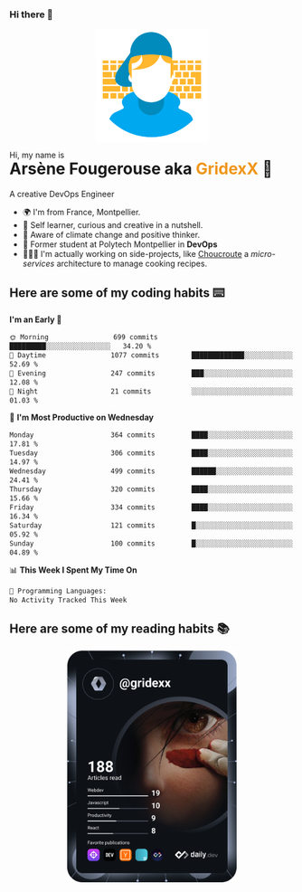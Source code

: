 ### Hi there 👋

<!--
**GridexX/gridexx** is a ✨ _special_ ✨ repository because its `README.md` (this file) appears on your GitHub profile.

Here are some ideas to get you started:

- 🔭 I’m currently working on ...
- 🌱 I’m currently learning ...
- 👯 I’m looking to collaborate on ...
- 🤔 I’m looking for help with ...
- 💬 Ask me about ...
- 📫 How to reach me: ...
- 😄 Pronouns: ...
- ⚡ Fun fact: ...
-->


<!-- Header -->
<div align="center">
  <img align="center" src="./images/user_profile.png" width="200">
</div>
<p>Hi, my name is</p> 
<h1 style="margin-top:-15px">Arsène Fougerouse aka <span style="color:#ef961a">GridexX</span> 👋</h1>

A creative DevOps Engineer

- 🌍 I'm from France, Montpellier.
- 🎨 Self learner, curious and creative in a nutshell. 
- 🌱 Aware of climate change and positive thinker.
- 📕 Former student at Polytech Montpellier in **DevOps**
- 👨🏻‍💻 I'm actually working on side-projects, like [Choucroute](https://github.com/houcroute-orga) a *micro-services* architecture to manage cooking recipes.


## Here are some of my coding habits ⌨️

<!-- Add a section about tech and Ops stack
  Like this one : https://github.com/Xanthus58#-tech-stack
-->
<!--START_SECTION:waka-->
**I'm an Early 🐤** 

```text
🌞 Morning                699 commits         █████████░░░░░░░░░░░░░░░░   34.20 % 
🌆 Daytime                1077 commits        █████████████░░░░░░░░░░░░   52.69 % 
🌃 Evening                247 commits         ███░░░░░░░░░░░░░░░░░░░░░░   12.08 % 
🌙 Night                  21 commits          ░░░░░░░░░░░░░░░░░░░░░░░░░   01.03 % 
```
📅 **I'm Most Productive on Wednesday** 

```text
Monday                   364 commits         ████░░░░░░░░░░░░░░░░░░░░░   17.81 % 
Tuesday                  306 commits         ████░░░░░░░░░░░░░░░░░░░░░   14.97 % 
Wednesday                499 commits         ██████░░░░░░░░░░░░░░░░░░░   24.41 % 
Thursday                 320 commits         ████░░░░░░░░░░░░░░░░░░░░░   15.66 % 
Friday                   334 commits         ████░░░░░░░░░░░░░░░░░░░░░   16.34 % 
Saturday                 121 commits         █░░░░░░░░░░░░░░░░░░░░░░░░   05.92 % 
Sunday                   100 commits         █░░░░░░░░░░░░░░░░░░░░░░░░   04.89 % 
```


📊 **This Week I Spent My Time On** 

```text
💬 Programming Languages: 
No Activity Tracked This Week
```


<!--END_SECTION:waka-->

## Here are some of my reading habits 📚
<div  align="center">
  <img src="./images/devcard.svg" width="300">
</div>
